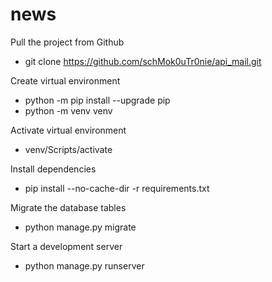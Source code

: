 # news


Pull the project from Github
* git clone https://github.com/schMok0uTr0nie/api_mail.git

Create virtual environment
* python -m pip install --upgrade pip
* python -m venv venv

Activate virtual environment
* venv/Scripts/activate

Install dependencies
* pip install --no-cache-dir -r requirements.txt

Migrate the database tables
* python manage.py migrate

Start a development server
* python manage.py runserver
